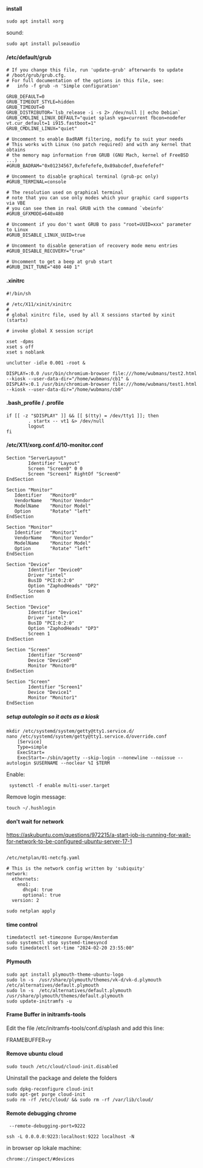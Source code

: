 #### install

```
sudo apt install xorg
```

sound:

```
sudo apt install pulseaudio
```

#### /etc/default/grub

```
# If you change this file, run 'update-grub' afterwards to update
# /boot/grub/grub.cfg.
# For full documentation of the options in this file, see:
#   info -f grub -n 'Simple configuration'

GRUB_DEFAULT=0
GRUB_TIMEOUT_STYLE=hidden
GRUB_TIMEOUT=0
GRUB_DISTRIBUTOR=`lsb_release -i -s 2> /dev/null || echo Debian`
GRUB_CMDLINE_LINUX_DEFAULT="quiet splash vga=current fbcon=nodefer vt.cur_default=1 i915.fastboot=1"
GRUB_CMDLINE_LINUX="quiet"

# Uncomment to enable BadRAM filtering, modify to suit your needs
# This works with Linux (no patch required) and with any kernel that obtains
# the memory map information from GRUB (GNU Mach, kernel of FreeBSD ...)
#GRUB_BADRAM="0x01234567,0xfefefefe,0x89abcdef,0xefefefef"

# Uncomment to disable graphical terminal (grub-pc only)
#GRUB_TERMINAL=console

# The resolution used on graphical terminal
# note that you can use only modes which your graphic card supports via VBE
# you can see them in real GRUB with the command `vbeinfo'
#GRUB_GFXMODE=640x480

# Uncomment if you don't want GRUB to pass "root=UUID=xxx" parameter to Linux
#GRUB_DISABLE_LINUX_UUID=true

# Uncomment to disable generation of recovery mode menu entries
#GRUB_DISABLE_RECOVERY="true"

# Uncomment to get a beep at grub start
#GRUB_INIT_TUNE="480 440 1"
```

#### .xinitrc

```
#!/bin/sh

# /etc/X11/xinit/xinitrc
#
# global xinitrc file, used by all X sessions started by xinit (startx)

# invoke global X session script

xset -dpms
xset s off
xset s noblank

unclutter -idle 0.001 -root &

DISPLAY=:0.0 /usr/bin/chromium-browser file:///home/wubmans/test2.html --kiosk --user-data-dir="/home/wubmans/cb1" &
DISPLAY=:0.1 /usr/bin/chromium-browser file:///home/wubmans/test1.html --kiosk --user-data-dir="/home/wubmans/cb0"
```

#### .bash_profile / .profile

```
if [[ -z "$DISPLAY" ]] && [[ $(tty) = /dev/tty1 ]]; then
        . startx -- vt1 &> /dev/null
        logout
fi
```

#### /etc/X11/xorg.conf.d/10-monitor.conf

```
Section "ServerLayout"
        Identifier "Layout"
        Screen "Screen0" 0 0
        Screen "Screen1" RightOf "Screen0"
EndSection

Section "Monitor"
   Identifier   "Monitor0"
   VendorName   "Monitor Vendor"
   ModelName    "Monitor Model"
   Option       "Rotate" "left"
EndSection

Section "Monitor"
   Identifier   "Monitor1"
   VendorName   "Monitor Vendor"
   ModelName    "Monitor Model"
   Option       "Rotate" "left"
EndSection

Section "Device"
        Identifier "Device0"
        Driver "intel"
        BusID "PCI:0:2:0"
        Option "ZaphodHeads" "DP2"
        Screen 0
EndSection

Section "Device"
        Identifier "Device1"
        Driver "intel"
        BusID "PCI:0:2:0"
        Option "ZaphodHeads" "DP3"
        Screen 1
EndSection

Section "Screen"
        Identifier "Screen0"
        Device "Device0"
        Monitor "Monitor0"
EndSection

Section "Screen"
        Identifier "Screen1"
        Device "Device1"
        Monitor "Monitor1"
EndSection
```

##### setup autologin so it acts as a kiosk
```
mkdir /etc/systemd/system/getty@tty1.service.d/
nano /etc/systemd/system/getty@tty1.service.d/override.conf
    [Service]
    Type=simple
    ExecStart=
    ExecStart=-/sbin/agetty --skip-login --nonewline --noissue --autologin $USERNAME --noclear %I $TERM
```
Enable:

```
 systemctl -f enable multi-user.target
```

Remove login message:

```
touch ~/.hushlogin
```

#### don't wait for network

https://askubuntu.com/questions/972215/a-start-job-is-running-for-wait-for-network-to-be-configured-ubuntu-server-17-1



```

/etc/netplan/01-netcfg.yaml

# This is the network config written by 'subiquity'
network:
  ethernets:
    eno1:
      dhcp4: true
      optional: true
  version: 2
```

```
sudo netplan apply
```

#### time control

```
timedatectl set-timezone Europe/Amsterdam
sudo systemctl stop systemd-timesyncd
sudo timedatectl set-time "2024-02-20 23:55:00"
```

#### Plymouth

```
sudo apt install plymouth-theme-ubuntu-logo
sudo ln -s  /usr/share/plymouth/themes/vk-d/vk-d.plymouth /etc/alternatives/default.plymouth
sudo ln -s  /etc/alternatives/default.plymouth /usr/share/plymouth/themes/default.plymouth
sudo update-initramfs -u
```

#### Frame Buffer in initramfs-tools

Edit the file /etc/initramfs-tools/conf.d/splash and add this line:

FRAMEBUFFER=y

#### Remove ubuntu cloud

```
sudo touch /etc/cloud/cloud-init.disabled
```

Uninstall the package and delete the folders

```
sudo dpkg-reconfigure cloud-init
sudo apt-get purge cloud-init
sudo rm -rf /etc/cloud/ && sudo rm -rf /var/lib/cloud/
```

#### Remote debugging chrome

```
 --remote-debugging-port=9222
```

```
ssh -L 0.0.0.0:9223:localhost:9222 localhost -N
```

in browser op lokale machine:

```
chrome://inspect/#devices
```
